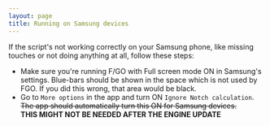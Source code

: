 ```yaml
---
layout: page
title: Running on Samsung devices
---
```


If the script's not working correctly on your Samsung phone, like missing touches or not doing anything at all, follow these steps:

- Make sure you're running F/GO with Full screen mode ON in Samsung's settings. Blue-bars should be shown in the space which is not used by FGO. If you did this wrong, that area would be black.
- Go to `More options` in the app and turn ON `Ignore Notch calculation`. ~~The app should automatically turn this ON for Samsung devices.~~  
  **THIS MIGHT NOT BE NEEDED AFTER THE ENGINE UPDATE**